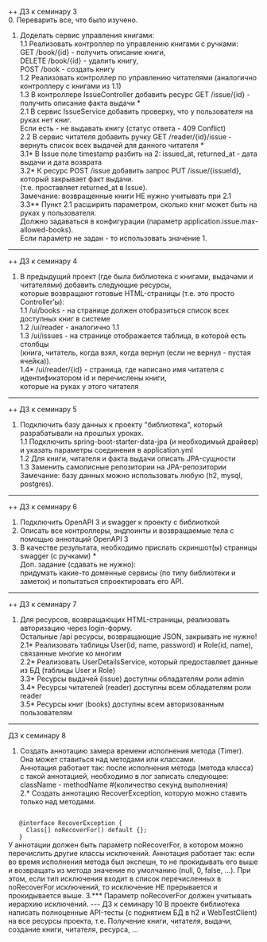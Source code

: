 ++ ДЗ к семинару 3  
0. Переварить все, что было изучено.  
1. Доделать сервис управления книгами:  
1.1 Реализовать контроллер по управлению книгами с ручками:  
GET /book/{id} - получить описание книги,  
DELETE /book/{id} - удалить книгу,  
POST /book - создать книгу  
1.2 Реализовать контроллер по управлению читателями (аналогично контроллеру с книгами из 1.1)  
1.3 В контроллере IssueController добавить ресурс GET /issue/{id} - получить описание факта выдачи *  
2.1 В сервис IssueService добавить проверку, что у пользователя на руках нет книг.  
Если есть - не выдавать книгу (статус ответа - 409 Conflict)  
2.2 В сервис читателя добавить ручку GET /reader/{id}/issue - вернуть список всех выдачей для данного читателя *  
3.1* В Issue поле timestamp разбить на 2: issued_at, returned_at - дата выдачи и дата возврата  
3.2* К ресурс POST /issue добавить запрос PUT /issue/{issueId}, который закрывает факт выдачи.  
(т.е. проставляет returned_at в Issue).  
Замечание: возвращенные книги НЕ нужно учитывать при 2.1  
3.3** Пункт 2.1 расширить параметром, сколько книг может быть на руках у пользователя.  
Должно задаваться в конфигурации (параметр application.issue.max-allowed-books).  
Если параметр не задан - то использовать значение 1.  
---
++ ДЗ к семинару 4  
1. В предыдущий проект (где была библиотека с книгами, выдачами и читателями) добавить следующие реcурсы,  
которые возвращают готовые HTML-страницы (т.е. это просто Controller'ы):  
1.1 /ui/books - на странице должен отобразиться список всех доступных книг в системе  
1.2 /ui/reader - аналогично 1.1  
1.3 /ui/issues - на странице отображается таблица, в которой есть столбцы  
(книга, читатель, когда взял, когда вернул (если не вернул - пустая ячейка)).  
1.4* /ui/reader/{id} - страница, где написано имя читателя с идентификатором id и перечислены книги,  
которые на руках у этого читателя
---
++ ДЗ к семинару 5  
1. Подключить базу данных к проекту "библиотека", который разрабатывали на прошлых уроках.  
1.1 Подключить spring-boot-starter-data-jpa (и необходимый драйвер) и указать параметры соединения в application.yml  
1.2 Для книги, читателя и факта выдачи описать JPA-сущности  
1.3 Заменить самописные репозитории на JPA-репозитории  
Замечание: базу данных можно использовать любую (h2, mysql, postgres).  
---
++ ДЗ к семинару 6  
1. Подключить OpenAPI 3 и swagger к проекту с библиоткой  
2. Описать все контроллеры, эндпоинты и возвращаемые тела с помощью аннотаций OpenAPI 3  
3. В качестве результата, необходимо прислать скриншот(ы) страницы swagger (с ручками) *  
Доп. задание (сдавать не нужно):  
придумать какие-то доменные сервисы (по типу библиотеки и заметок) и попытаться спроектировать его API.
--------
++ ДЗ к семинару 7  
1. Для ресурсов, возвращающих HTML-страницы, реализовать авторизацию через login-форму.  
Остальные /api ресурсы, возвращающие JSON, закрывать не нужно!  
2.1* Реализовать таблицы User(id, name, password) и Role(id, name), связанные многие ко многим  
2.2* Реализовать UserDetailsService, который предоставляет данные из БД (таблицы User и Role)  
3.3* Ресурсы выдачей (issue) доступны обладателям роли admin  
3.4* Ресурсы читателей (reader) доступны всем обладателям роли reader  
3.5* Ресурсы книг (books) доступны всем авторизованным пользователям  
---
ДЗ к семинару 8
1. Создать аннотацию замера времени исполнения метода (Timer). Она может ставиться над методами или классами.  
Аннотация работает так: после исполнения метода (метода класса) с такой аннотацией, необходимо в лог записать следующее:  
className - methodName #(количество секунд выполнения)  
2.* Создать аннотацию RecoverException, которую можно ставить только над методами.  
<code>  
   @interface RecoverException {  
     Class<? extends RuntimeException>[] noRecoverFor() default {};  
   }
</code>  
У аннотации должен быть параметр noRecoverFor, в котором можно перечислить другие классы исключений.
Аннотация работает так: если во время исполнения метода был экспешн, то не прокидывать его выше и возвращать
из метода значение по умолчанию (null, 0, false, ...).  
При этом, если тип исключения входит в список перечисленных в noRecoverFor исключений,
то исключение НЕ прерывается и прокидывается выше.  
3.*** Параметр noRecoverFor должен учитывать иерархию исключений.  
---  
ДЗ к семинару 10  
В проекте библиотека написать полноценные API-тесты (с поднятием БД в h2 и WebTestClient) на все ресурсы проекта, 
т.е. Получение книги, читателя, выдачи, создание книги, читателя, ресурса, ...